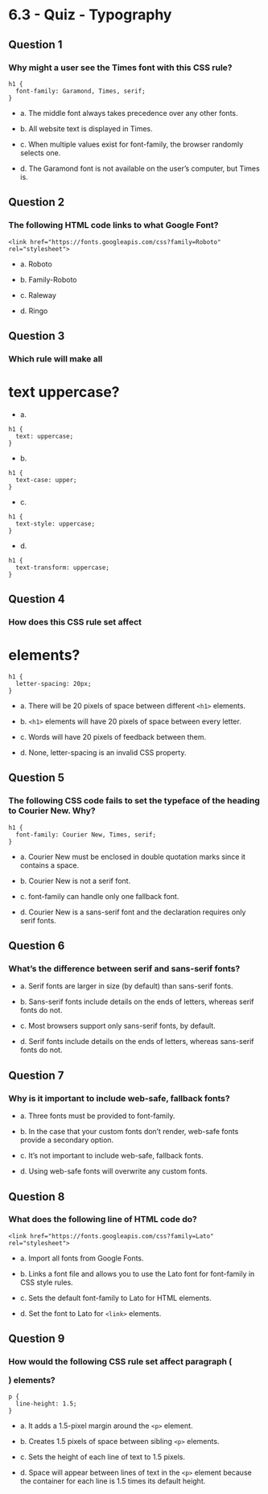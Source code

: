 # 6.3 - Quiz - Typography

## Question 1

### Why might a user see the Times font with this CSS rule?
```
h1 {
  font-family: Garamond, Times, serif;
}
```
- a. The middle font always takes precedence over any other fonts.

- b. All website text is displayed in Times.

- c. When multiple values exist for font-family, the browser randomly selects one.

- d. The Garamond font is not available on the user’s computer, but Times is.

## Question 2

### The following HTML code links to what Google Font?
```
<link href="https://fonts.googleapis.com/css?family=Roboto" rel="stylesheet">
```
- a. Roboto

- b. Family-Roboto

- c. Raleway

- d. Ringo

## Question 3

### Which rule will make all <h1> text uppercase?

- a. 
```
h1 {
  text: uppercase;
}
```
- b. 
```
h1 {
  text-case: upper;
}
```
- c. 
```
h1 {
  text-style: uppercase;
}
```
- d. 
```
h1 {
  text-transform: uppercase;
}
```

## Question 4

### How does this CSS rule set affect <h1> elements?
```
h1 {
  letter-spacing: 20px;
}
```
- a. There will be 20 pixels of space between different ```<h1>``` elements.

- b. ```<h1>``` elements will have 20 pixels of space between every letter.

- c. Words will have 20 pixels of feedback between them.

- d. None, letter-spacing is an invalid CSS property.

## Question 5

### The following CSS code fails to set the typeface of the heading to Courier New. Why?
```
h1 {
  font-family: Courier New, Times, serif;
}
```
- a. Courier New must be enclosed in double quotation marks since it contains a space.

- b. Courier New is not a serif font.

- c. font-family can handle only one fallback font.

- d. Courier New is a sans-serif font and the declaration requires only serif fonts.

## Question 6

### What’s the difference between serif and sans-serif fonts?

- a. Serif fonts are larger in size (by default) than sans-serif fonts.

- b. Sans-serif fonts include details on the ends of letters, whereas serif fonts do not.

- c. Most browsers support only sans-serif fonts, by default.

- d. Serif fonts include details on the ends of letters, whereas sans-serif fonts do not.

## Question 7

### Why is it important to include web-safe, fallback fonts?

- a. Three fonts must be provided to font-family.

- b. In the case that your custom fonts don’t render, web-safe fonts provide a secondary option.

- c. It’s not important to include web-safe, fallback fonts.

- d. Using web-safe fonts will overwrite any custom fonts.

## Question 8

### What does the following line of HTML code do?
```
<link href="https://fonts.googleapis.com/css?family=Lato" rel="stylesheet">
```
- a. Import all fonts from Google Fonts.

- b. Links a font file and allows you to use the Lato font for font-family in CSS style rules.

- c. Sets the default font-family to Lato for HTML elements.

- d. Set the font to Lato for ```<link>``` elements.

## Question 9

### How would the following CSS rule set affect paragraph (<p>) elements?
```
p {
  line-height: 1.5;
}
```

- a. It adds a 1.5-pixel margin around the ```<p>``` element.

- b. Creates 1.5 pixels of space between sibling ```<p>``` elements.

- c. Sets the height of each line of text to 1.5 pixels.

- d. Space will appear between lines of text in the ```<p>``` element because the container for each line is 1.5 times its default height.